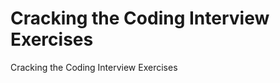 Cracking the Coding Interview Exercises
=============================

Cracking the Coding Interview Exercises
